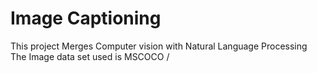 # Image Captioning

This project Merges Computer vision with Natural Language Processing
The Image data set used is MSCOCO
/
